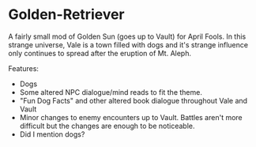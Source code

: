 # Golden-Retriever
A fairly small mod of Golden Sun (goes up to Vault) for April Fools.  In this strange universe, Vale is a town filled with dogs and it's strange influence only continues to spread after the eruption of Mt. Aleph. 

Features:
- Dogs
- Some altered NPC dialogue/mind reads to fit the theme.
- "Fun Dog Facts" and other altered book dialogue throughout Vale and Vault
- Minor changes to enemy encounters up to Vault. Battles aren't more difficult but the changes are enough to be noticeable.
- Did I mention dogs?

